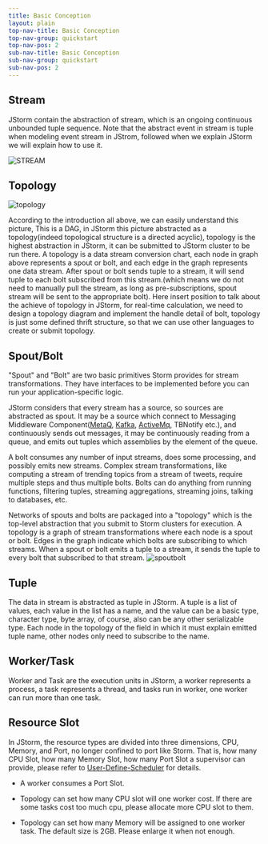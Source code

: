 ```yaml
---
title: Basic Conception
layout: plain
top-nav-title: Basic Conception
top-nav-group: quickstart
top-nav-pos: 2
sub-nav-title: Basic Conception
sub-nav-group: quickstart
sub-nav-pos: 2
---
```

## Stream ##

JStorm contain the abstraction of stream, which is an ongoing continuous unbounded tuple sequence. Note that the abstract event in stream is tuple when modeling event stream in JStrom, followed when we explain JStorm we will explain how to use it.

![STREAM]({{site.baseurl}}/img/quickstart/conception/stream.jpg)


## Topology ##

![topology]({{site.baseurl}}/img/quickstart/conception/topology.jpg)


According to the introduction all above, we can easily understand this picture, This is a DAG, in JStorm this picture abstracted as a topology(indeed topological structure is a directed acyclic), topology is the highest abstraction in JStorm, it can be submitted to JStorm cluster to be run there. A topology is a data stream conversion chart, each node in graph above represents a spout or bolt, and each edge in the graph represents one data stream. After spout or bolt sends tuple to a stream, it will send tuple to each bolt subscribed from this stream.(which means we do not need to manually pull the stream, as long as pre-subscriptions, spout stream will be sent to the appropriate bolt). Here insert position to talk about the achieve of topology in JStorm, for real-time calculation, we need to design a topology diagram and implement the handle detail of bolt, topology is just some defined thrift structure, so that we can use other languages to create or submit topology.

## Spout/Bolt ##

"Spout" and "Bolt" are two basic primitives Storm provides for stream transformations. They have interfaces to be implemented before you can run your application-specific logic.

JStorm considers that every stream has a source, so sources are abstracted as spout. It may be a source which connect to Messaging Middleware Component([MetaQ](https://github.com/alibaba/RocketMQ-docs), [Kafka](http://kafka.apache.org/), [ActiveMq](activemq.apache.org), TBNotify etc.), and continuously sends out messages, it may be continuously reading from a queue, and emits out tuples which assemblies by the element of the queue.

A bolt consumes any number of input streams, does some processing, and possibly emits new streams. Complex stream transformations, like computing a stream of trending topics from a stream of tweets, require multiple steps and thus multiple bolts. Bolts can do anything from running functions, filtering tuples, streaming aggregations, streaming joins, talking to databases, etc.

Networks of spouts and bolts are packaged into a "topology" which is the top-level abstraction that you submit to Storm clusters for execution. A topology is a graph of stream transformations where each node is a spout or bolt. Edges in the graph indicate which bolts are subscribing to which streams. When a spout or bolt emits a tuple to a stream, it sends the tuple to every bolt that subscribed to that stream.
![spoutbolt]({{site.baseurl}}/img/quickstart/conception/spoutbolt.jpg)


## Tuple ##

The data in stream is abstracted as tuple in JStorm. A tuple is a list of values, each value in the list has a name, and the value can be a basic type, character type, byte array, of course, also can be any other serializable type. Each node in the topology of the field in which it must explain emitted tuple name, other nodes only need to subscribe to the name.

## Worker/Task ##

Worker and Task are the execution units in JStorm, a worker represents a process, a task represents a thread, and tasks run in worker, one worker can run more than one task.

## Resource Slot ##

In JStorm, the resource types are divided into three dimensions, CPU, Memory, and Port, no longer confined to port like Storm. That is, how many CPU Slot, how many Memory Slot, how many Port Slot a supervisor can provide, please refer to [User-Define-Scheduler](https://github.com/alibaba/jstorm/wiki/User-Define-Scheduler) for details.

* A worker consumes a Port Slot.

* Topology can set how many CPU slot will one worker cost. If there are some tasks cost too much cpu, please allocate more CPU slot to them.

* Topology can set how many Memory will be assigned to one worker task. The default size is 2GB. Please enlarge it when not enough.
